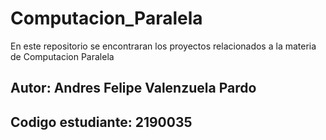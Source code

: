 # Computacion_Paralela
En este repositorio se encontraran los proyectos relacionados a la materia de Computacion Paralela

## Autor: Andres Felipe Valenzuela Pardo

## Codigo estudiante: 2190035

